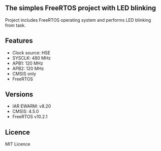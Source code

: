 ## The simples FreeRTOS project with LED blinking

Project includes FreeRTOS operating system and performs LED blinking
from task.

## Features
 - Clock source: HSE
 - SYSCLK: 480 MHz
 - APB1: 120 MHz
 - APB2: 120 MHz
 - CMSIS only
 - FreeRTOS

## Versions
  - IAR EWARM: v8.20
  - CMSIS: 4.5.0
  - FreeRTOS v10.2.1

## Licence
MIT Licence
